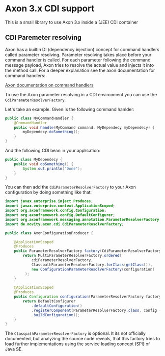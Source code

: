 # Axon 3.x CDI support

This is a small library to use Axon 3.x inside a (JEE) CDI container

## CDI Paremeter resolving

Axon has a builtin DI (dependency injection) concept for command handlers called
parameter resolving. Parameter resolving takes place before your command handler is
called. For each parameter following the command message payload, Axon tries to
resolve the actual value and injects it into the method call. For a deeper explanation
see the axon documentation for command handlers:

[Axon documentation on command handlers](https://docs.axonframework.org/v/3.0/part2/command-model.html#handling-commands-in-an-aggregate)

To use the Axon parameter resolving in a CDI environment you can use the `CdiParameterResolverFactory`.

Let's take an example. Given is the following command hanlder:

```Java
public class MyCommandHandler {
    @CommandHandler
    public void handle(MyCommand command, MyDependecy myDependecy) {
        myDependecy.doSomething();
    }
}
```

And the following CDI bean in your application:

```Java
public class MyDependecy {
    public void doSomething() {
        System.out.println("Done");
    }
}
```

You can then add the `CdiParameterResolverFactory` to your Axon configuration by
doing something like that:

```Java
import javax.enterprise.inject.Produces;
import javax.enterprise.context.ApplicationScoped;
import org.axonframework.config.Configuration;
import org.axonframework.config.DefaultConfigurer;
import org.axonframework.messaging.annotation.ParameterResolverFactory;
import de.novity.axon.cdi.CdiParameterResolverFactory;

public class AxonConfigurationProducer {

    @ApplicationScoped
    @Produces
    public ParameterResolverFactory factory(CdiParameterResolverFactory cdiParameterResolverFactory) {
        return MultiParameterResolverFactory.ordered(
            cdiParameterResolverFactory,
            ClasspathParameterResolverFactory.forClass(getClass()),
            new ConfigurationParameterResolverFactory(configuration)
         );
    }
    
    @ApplicationScoped
    @Produces
    public Configuration configuration(ParameterResolverFactory factory) {
        return DefaultConfigurer
            .defaultConfiguration()
            .registerComponent(ParameterResolverFactory.class, config -> factory)
            .buildConfiguration();
    } 
}
```

The `ClasspathParameterResolverFactory` is optional. It its not officially documented, but analyzing
the source code reveals, that this factory tries to load further implementations using the service
loading concept (SPI) of Java SE.